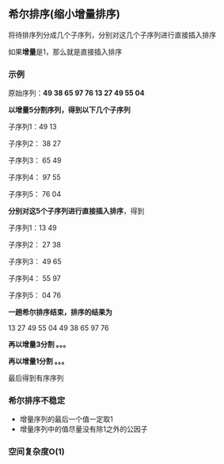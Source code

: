 ## 希尔排序(缩小增量排序)

将待排序列分成几个子序列，分别对这几个子序列进行直接插入排序

如果**增量**是1，那么就是直接插入排序

### 示例

原始序列：**49 38 65 97 76 13 27 49 55 04**

**以增量5分割序列，得到以下几个子序列**

子序列1：49             13

子序列2：   38             27

子序列3：      65             49

子序列4：         97             55

子序列5：            76             04

**分别对这5个子序列进行直接插入排序**，得到

子序列1：13             49

子序列2：   27             38

子序列3：      49             65

子序列4：         55             97

子序列5：            04             76

**一趟希尔排序结束，排序的结果为**

13 27 49 55 04 49 38 65 97 76

**再以增量3分割 。。。**

**再以增量1分割 。。。**

最后得到有序序列

### 希尔排序不稳定

- 增量序列的最后一个值一定取1
- 增量序列中的值尽量没有除1之外的公因子

### 空间复杂度O(1)






 